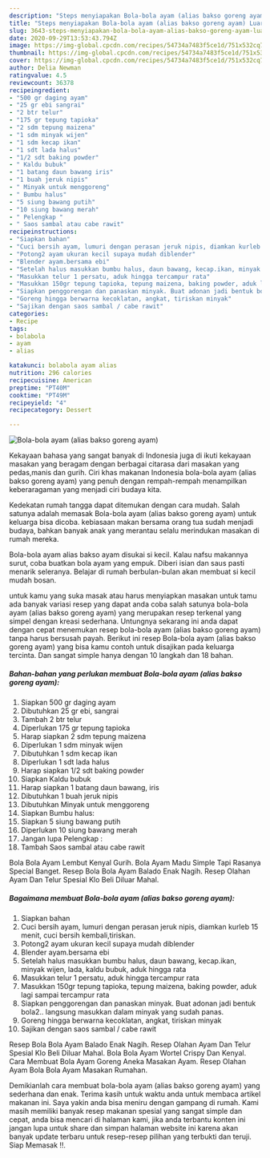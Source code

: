 ```yaml
---
description: "Steps menyiapakan Bola-bola ayam (alias bakso goreng ayam) Luar biasa"
title: "Steps menyiapakan Bola-bola ayam (alias bakso goreng ayam) Luar biasa"
slug: 3643-steps-menyiapakan-bola-bola-ayam-alias-bakso-goreng-ayam-luar-biasa
date: 2020-09-29T13:53:43.794Z
image: https://img-global.cpcdn.com/recipes/54734a7483f5ce1d/751x532cq70/bola-bola-ayam-alias-bakso-goreng-ayam-foto-resep-utama.jpg
thumbnail: https://img-global.cpcdn.com/recipes/54734a7483f5ce1d/751x532cq70/bola-bola-ayam-alias-bakso-goreng-ayam-foto-resep-utama.jpg
cover: https://img-global.cpcdn.com/recipes/54734a7483f5ce1d/751x532cq70/bola-bola-ayam-alias-bakso-goreng-ayam-foto-resep-utama.jpg
author: Delia Newman
ratingvalue: 4.5
reviewcount: 36378
recipeingredient:
- "500 gr daging ayam"
- "25 gr ebi sangrai"
- "2 btr telur"
- "175 gr tepung tapioka"
- "2 sdm tepung maizena"
- "1 sdm minyak wijen"
- "1 sdm kecap ikan"
- "1 sdt lada halus"
- "1/2 sdt baking powder"
- " Kaldu bubuk"
- "1 batang daun bawang iris"
- "1 buah jeruk nipis"
- " Minyak untuk menggoreng"
- " Bumbu halus"
- "5 siung bawang putih"
- "10 siung bawang merah"
- " Pelengkap "
- " Saos sambal atau cabe rawit"
recipeinstructions:
- "Siapkan bahan"
- "Cuci bersih ayam, lumuri dengan perasan jeruk nipis, diamkan kurleb 15 menit, cuci bersih kembali,tiriskan."
- "Potong2 ayam ukuran kecil supaya mudah diblender"
- "Blender ayam.bersama ebi"
- "Setelah halus masukkan bumbu halus, daun bawang, kecap.ikan, minyak wijen, lada, kaldu bubuk, aduk hingga rata"
- "Masukkan telur 1 persatu, aduk hingga tercampur rata"
- "Masukkan 150gr tepung tapioka, tepung maizena, baking powder, aduk lagi sampai tercampur rata"
- "Siapkan penggorengan dan panaskan minyak. Buat adonan jadi bentuk bola2.. langsung masukkan dalam minyak yang sudah panas."
- "Goreng hingga berwarna kecoklatan, angkat, tiriskan minyak"
- "Sajikan dengan saos sambal / cabe rawit"
categories:
- Recipe
tags:
- bolabola
- ayam
- alias

katakunci: bolabola ayam alias 
nutrition: 296 calories
recipecuisine: American
preptime: "PT40M"
cooktime: "PT49M"
recipeyield: "4"
recipecategory: Dessert

---
```



![Bola-bola ayam (alias bakso goreng ayam)](https://img-global.cpcdn.com/recipes/54734a7483f5ce1d/751x532cq70/bola-bola-ayam-alias-bakso-goreng-ayam-foto-resep-utama.jpg)

Kekayaan bahasa yang sangat banyak di Indonesia juga di ikuti kekayaan masakan yang beragam dengan berbagai citarasa dari masakan yang pedas,manis dan gurih. Ciri khas makanan Indonesia bola-bola ayam (alias bakso goreng ayam) yang penuh dengan rempah-rempah menampilkan keberaragaman yang menjadi ciri budaya kita.


Kedekatan rumah tangga dapat ditemukan dengan cara mudah. Salah satunya adalah memasak Bola-bola ayam (alias bakso goreng ayam) untuk keluarga bisa dicoba. kebiasaan makan bersama orang tua sudah menjadi budaya, bahkan banyak anak yang merantau selalu merindukan masakan di rumah mereka.

Bola-bola ayam alias bakso ayam disukai si kecil. Kalau nafsu makannya surut, coba buatkan bola ayam yang empuk. Diberi isian dan saus pasti menarik seleranya. Belajar di rumah berbulan-bulan akan membuat si kecil mudah bosan.

untuk kamu yang suka masak atau harus menyiapkan masakan untuk tamu ada banyak variasi resep yang dapat anda coba salah satunya bola-bola ayam (alias bakso goreng ayam) yang merupakan resep terkenal yang simpel dengan kreasi sederhana. Untungnya sekarang ini anda dapat dengan cepat menemukan resep bola-bola ayam (alias bakso goreng ayam) tanpa harus bersusah payah.
Berikut ini resep Bola-bola ayam (alias bakso goreng ayam) yang bisa kamu contoh untuk disajikan pada keluarga tercinta. Dan sangat simple hanya dengan 10 langkah dan 18 bahan.


<!--inarticleads1-->

##### Bahan-bahan yang perlukan membuat Bola-bola ayam (alias bakso goreng ayam):

1. Siapkan 500 gr daging ayam
1. Dibutuhkan 25 gr ebi, sangrai
1. Tambah 2 btr telur
1. Diperlukan 175 gr tepung tapioka
1. Harap siapkan 2 sdm tepung maizena
1. Diperlukan 1 sdm minyak wijen
1. Dibutuhkan 1 sdm kecap ikan
1. Diperlukan 1 sdt lada halus
1. Harap siapkan 1/2 sdt baking powder
1. Siapkan  Kaldu bubuk
1. Harap siapkan 1 batang daun bawang, iris
1. Dibutuhkan 1 buah jeruk nipis
1. Dibutuhkan  Minyak untuk menggoreng
1. Siapkan  Bumbu halus:
1. Siapkan 5 siung bawang putih
1. Diperlukan 10 siung bawang merah
1. Jangan lupa  Pelengkap :
1. Tambah  Saos sambal atau cabe rawit


Bola Bola Ayam Lembut Kenyal Gurih. Bola Ayam Madu Simple Tapi Rasanya Special Banget. Resep Bola Bola Ayam Balado Enak Nagih. Resep Olahan Ayam Dan Telur Spesial Klo Beli Diluar Mahal. 

<!--inarticleads2-->

##### Bagaimana membuat  Bola-bola ayam (alias bakso goreng ayam):

1. Siapkan bahan
1. Cuci bersih ayam, lumuri dengan perasan jeruk nipis, diamkan kurleb 15 menit, cuci bersih kembali,tiriskan.
1. Potong2 ayam ukuran kecil supaya mudah diblender
1. Blender ayam.bersama ebi
1. Setelah halus masukkan bumbu halus, daun bawang, kecap.ikan, minyak wijen, lada, kaldu bubuk, aduk hingga rata
1. Masukkan telur 1 persatu, aduk hingga tercampur rata
1. Masukkan 150gr tepung tapioka, tepung maizena, baking powder, aduk lagi sampai tercampur rata
1. Siapkan penggorengan dan panaskan minyak. Buat adonan jadi bentuk bola2.. langsung masukkan dalam minyak yang sudah panas.
1. Goreng hingga berwarna kecoklatan, angkat, tiriskan minyak
1. Sajikan dengan saos sambal / cabe rawit


Resep Bola Bola Ayam Balado Enak Nagih. Resep Olahan Ayam Dan Telur Spesial Klo Beli Diluar Mahal. Bola Bola Ayam Wortel Crispy Dan Kenyal. Cara Membuat Bola Ayam Goreng Aneka Masakan Ayam. Resep Olahan Ayam Bola Bola Ayam Masakan Rumahan. 

Demikianlah cara membuat bola-bola ayam (alias bakso goreng ayam) yang sederhana dan enak. Terima kasih untuk waktu anda untuk membaca artikel makanan ini. Saya yakin anda bisa meniru dengan gampang di rumah. Kami masih memiliki banyak resep makanan spesial yang sangat simple dan cepat, anda bisa mencari di halaman kami, jika anda terbantu konten ini jangan lupa untuk share dan simpan halaman website ini karena akan banyak update terbaru untuk resep-resep pilihan yang terbukti dan teruji. Siap Memasak !!. 
